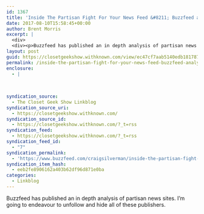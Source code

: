 ```yaml
---
id: 1367
title: 'Inside The Partisan Fight For Your News Feed &#8211; Buzzfeed analysis of partisan news sites'
date: 2017-08-10T15:58:45+00:00
author: Brent Morris
excerpt: |
  <div>
  <div><p>Buzzfeed has published an in depth analysis of partisan news sites. I'm going to endeavour to unfollow and hide all of these publishers.&nbsp;</p></div></div>
layout: post
guid: https://closetgeekshow.withknown.com/view/ec47cf7aab5140edb181787714f5e0ad
permalink: /inside-the-partisan-fight-for-your-news-feed-buzzfeed-analysis-of-partisan-news-sites/
enclosure:
  - |
    
    
    
syndication_source:
  - The Closet Geek Show Linkblog
syndication_source_uri:
  - https://closetgeekshow.withknown.com/
syndication_source_id:
  - https://closetgeekshow.withknown.com/?_t=rss
syndication_feed:
  - https://closetgeekshow.withknown.com/?_t=rss
syndication_feed_id:
  - "7"
syndication_permalink:
  - 'https://www.buzzfeed.com/craigsilverman/inside-the-partisan-fight-for-your-news-feed?utm_term=.edm2Jl9V6#.bivp1rdeN'
syndication_item_hash:
  - eeb2fe8906162a403b62df96d871e0ba
categories:
  - Linkblog
---
```

<div class="known-bookmark">
  <div class="e-content">
    <p>
      Buzzfeed has published an in depth analysis of partisan news sites. I&#8217;m going to endeavour to unfollow and hide all of these publishers. 
    </p>
  </div>
</div>
